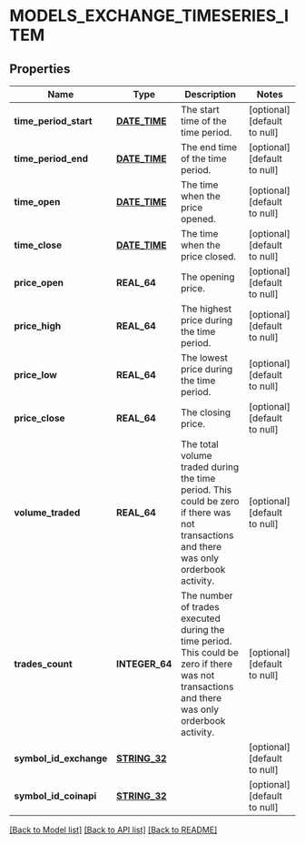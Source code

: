 # MODELS_EXCHANGE_TIMESERIES_ITEM

## Properties
Name | Type | Description | Notes
------------ | ------------- | ------------- | -------------
**time_period_start** | [**DATE_TIME**](DATE_TIME.md) | The start time of the time period. | [optional] [default to null]
**time_period_end** | [**DATE_TIME**](DATE_TIME.md) | The end time of the time period. | [optional] [default to null]
**time_open** | [**DATE_TIME**](DATE_TIME.md) | The time when the price opened. | [optional] [default to null]
**time_close** | [**DATE_TIME**](DATE_TIME.md) | The time when the price closed. | [optional] [default to null]
**price_open** | **REAL_64** | The opening price. | [optional] [default to null]
**price_high** | **REAL_64** | The highest price during the time period. | [optional] [default to null]
**price_low** | **REAL_64** | The lowest price during the time period. | [optional] [default to null]
**price_close** | **REAL_64** | The closing price. | [optional] [default to null]
**volume_traded** | **REAL_64** | The total volume traded during the time period. This could be zero if there was not transactions and there was only orderbook activity. | [optional] [default to null]
**trades_count** | **INTEGER_64** | The number of trades executed during the time period. This could be zero if there was not transactions and there was only orderbook activity. | [optional] [default to null]
**symbol_id_exchange** | [**STRING_32**](STRING_32.md) |  | [optional] [default to null]
**symbol_id_coinapi** | [**STRING_32**](STRING_32.md) |  | [optional] [default to null]

[[Back to Model list]](../README.md#documentation-for-models) [[Back to API list]](../README.md#documentation-for-api-endpoints) [[Back to README]](../README.md)


